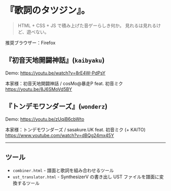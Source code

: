 # 『歌詞のタツジン』。
> HTML + CSS + JS で積み上げた音ゲーらしき何か。
> 見れるは見れるけど、遊べない。

推奨ブラウザー：Firefox

## 『初音天地開闢神話』(`kaibyaku`)
Demo: https://youtu.be/watch?v=8rE4W-PdPsY

本家様：初音天地開闢神話 / cosMo@暴走P feat. 初音ミク  
https://youtu.be/8J6SMoVd5BY

## 『トンデモワンダーズ』(`wonderz`)
Demo: https://youtu.be/zUqiB6cbWto

本家様：トンデモワンダーズ / sasakure.UK feat. 初音ミク (+ KAITO)
https://www.youtube.com/watch?v=dBQg24mx45Y

----

## ツール
* `combiner.html` - 譜面と歌詞を組み合わせるツール
* `ust_translator.html` - SynthesizerV の書き出し UST ファイルを譜面に変換するツール
